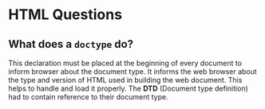 # HTML Questions

## What does a  `doctype`  do?
This declaration must be placed at the beginning of every document to inform browser about the document type.  It informs the web browser about the type and version of HTML used in building the web document. This helps to handle and load it properly. The **DTD** (Document type definition) had to contain reference to their document type.